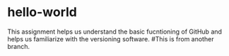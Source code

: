 # hello-world
This assignment helps us understand the basic fucntioning of GitHub and helps us familiarize with the versioning software.
#This is from another branch.
